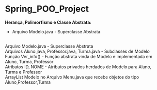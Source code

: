 # Spring_POO_Project

<b>Herança, Polimorfismo e Classe Abstrata:</b>
  <ul>
  <li> Arquivo Modelo.java  - Superclasse Abstrata </li>
  </ul>
  <br/>
  Arquivo Modelo.java  - Superclasse Abstrata
  <br/>
  Arquivos Aluno.java, Professor.java, Turma.java - Subclasses de Modelo
  <br/>
  Função Ver_info() - Função abstrata vinda de Modelo e implementada em Aluno, Turma, Professor
  <br/>
  Atributos ID, NOME - Atributos privados herdados de Modelo para Aluno, Turma e Professor
  <br/>
  ArrayList Modelo no Arquivo Menu.java que recebe objetos do tipo Aluno,Professor,Turma
